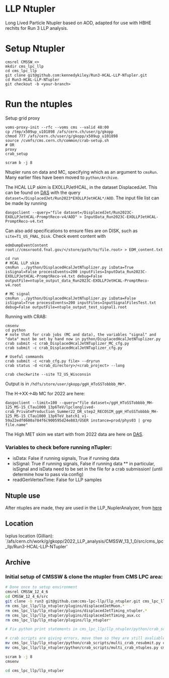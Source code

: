 # LLP Ntupler
Long Lived Particle Ntupler based on AOD, adapted for use with HBHE rechits for Run 3 LLP analysis.

# Setup Ntupler
```
cmsrel CMSSW_<>
mkdir cms_lpc_llp
cd cms_lpc_llp
git clone git@github.com:kennedykiley/Run3-HCAL-LLP-NTupler.git
cd Run3-HCAL-LLP-NTupler
git checkout -b <your-branch>
```

# Run the ntuples
Setup grid proxy
```
voms-proxy-init --rfc --voms cms --valid 48:00
cp /tmp/x509up_u101898 /afs/cern.ch/user/g/gkopp
chmod 777 /afs/cern.ch/user/g/gkopp/x509up_u101898
source /cvmfs/cms.cern.ch/common/crab-setup.sh
# OR
proxy
crab_setup

scram b -j 8
```
Ntupler runs on data and MC, specifying which as an argument to `cmsRun`. Many earlier files have been moved to `python/Archive`. 

The HCAL LLP skim is EXOLLPJetHCAL, in the dataset DisplacedJet. This can be found on [DAS](https://cmsweb.cern.ch/das/request?view=list&limit=50&instance=prod%2Fglobal&input=dataset%3D%2FDisplacedJet%2FRun2023*EXOLLPJetHCAL*%2FAOD) with the query `dataset=/DisplacedJet/Run2023*EXOLLPJetHCAL*/AOD`. The input file list can be made by running 
```
dasgoclient --query="file dataset=/DisplacedJet/Run2023C-EXOLLPJetHCAL-PromptReco-v4/AOD" > InputData_Run2023C-EXOLLPJetHCAL-PromptReco-v4.txt
```
Can also add specifications to ensure files are on DISK, such as `site=T1_US_FNAL_Disk`. Check event content with
```
edmDumpEventContent root://cmsxrootd.fnal.gov/</store/path/to/file.root> > EDM_content.txt
```

```
cd run
# HCAL LLP skim
cmsRun ../python/DisplacedHcalJetNTuplizer.py isData=True isSignal=False processEvents=200 inputFiles=InputData_Run2023C-EXOLLPJetHCAL-PromptReco-v4.txt debug=False outputFile=ntuple_output_data_Run2023C-EXOLLPJetHCAL-PromptReco-v4.root

# MC signal 
cmsRun ../python/DisplacedHcalJetNTuplizer.py isData=False isSignal=True processEvents=200 inputFiles=InputSignalFilesTest.txt debug=False outputFile=ntuple_output_test_signal1.root
```

Running with CRAB:
```
cmsenv
cd python
# note that for crab jobs (MC and data), the variables "signal" and "data" must be set by hand now in python/DisplacedHcalJetNTuplizer.py
crab submit -c crab_DisplacedHcalJetNTuplizer_MC_cfg.py 
crab submit -c crab_DisplacedHcalJetNTuplizer_cfg.py

# Useful commands
crab submit -c <crab_cfg.py file> --dryrun
crab status -d <crab_directory>/<crab_project> --long

crab checkwrite --site T2_US_Wisconsin
```
Output is in `/hdfs/store/user/gkopp/ggH_HToSSTobbbb_MH*`.

The H->XX->4b MC for 2022 are here:
```
dasgoclient --limit=100 --query="file dataset=/ggH_HToSSTobbbb_MH-125_MS-15_CTau1000_13p6TeV/lpclonglived-crab_PrivateProduction_Summer22_DR_step2_RECOSIM_ggH_HToSSTobbbb_MH-125_MS-15_CTau1000_13p6TeV_batch1_v1-59a22edf0600a784f6c900595d24e883/USER instance=prod/phys03 | grep file.name"
```

The High MET skim we start with from 2022 data are here on [DAS](https://cmsweb.cern.ch/das/request?view=list&limit=50&instance=prod%2Fglobal&input=dataset%3D%2FJetMET%2FRun2022G-EXOHighMET-PromptReco-v1%2FRAW-RECO). 


### Variables to check before running nTupler:
* isData: False if running signals, True if running data
* isSignal: True if running signals, False if running data
  ** in particular, isSignal and isData need to be set in the file for a crab submission! (until determine how to pass via config)
* readGenVertexTime: False for LLP samples

## Ntuple use
After ntuples are made, they are used in the LLP_NuplerAnalyzer, from [here](https://github.com/gk199/Run3-HCAL-LLP-Analysis/tree/main)

## Location 

lxplus location (Gillian): `/afs/cern.ch/work/g/gkopp/2022_LLP_analysis/CMSSW_13_1_0/src/cms_lpc_llp/Run3-HCAL-LLP-NTupler'

## Archive

### Initial setup of CMSSW & clone the ntupler from CMS LPC area:
```bash
# Done once to setup environment
cmsrel CMSSW_12_4_6
cd CMSSW_12_4_6/src
git clone -b run3 git@github.com:cms-lpc-llp/llp_ntupler.git cms_lpc_llp/llp_ntupler
rm cms_lpc_llp/llp_ntupler/plugins/displacedJetMuon.*
rm cms_lpc_llp/llp_ntupler/plugins/displacedJetTiming_ntupler.*
rm cms_lpc_llp/llp_ntupler/plugins/displacedJetTiming_aux.cc
rm cms_lpc_llp/llp_ntupler/plugins/llp_ntupler*

# Fix python print statements in cms_lpc_llp/llp_ntupler/python/crab_scripts/multi_crab_ntuples.py and cms_lpc_llp/llp_ntupler/python/crab_scripts/multi_crab_resubmit.py to make compatible with python 3

# crab scripts are giving errors, move them so they are still avaliable for reference:
mv cms_lpc_llp/llp_ntupler/python/crab_scripts/multi_crab_resubmit.py cms_lpc_llp/llp_ntupler/python/crab_scripts/multi_crab_resubmit.py.old
mv cms_lpc_llp/llp_ntupler/python/crab_scripts/multi_crab_ntuples.py cms_lpc_llp/llp_ntupler/python/crab_scripts/multi_crab_ntuples.py.old

scram b -j 8
cmsenv

cd cms_lpc_llp/llp_ntupler
```